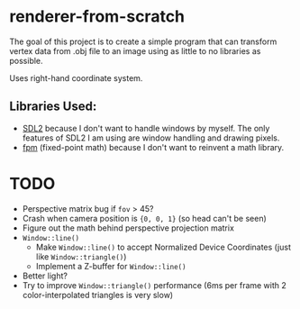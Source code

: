 # renderer-from-scratch

The goal of this project is to create a simple program that can transform vertex data from .obj file to an image using as little to no libraries as possible.

Uses right-hand coordinate system.

## Libraries Used:
- [SDL2](https://www.libsdl.org/) because I don't want to handle windows by myself. The only features of SDL2 I am using are window handling and drawing pixels.
- [fpm](https://github.com/MikeLankamp/fpm) (fixed-point math) because I don't want to reinvent a math library.

# TODO

- Perspective matrix bug if `fov` > 45?
- Crash when camera position is `{0, 0, 1}` (so head can't be seen)
- Figure out the math behind perspective projection matrix
- `Window::line()`
    - Make `Window::line()` to accept Normalized Device Coordinates (just like `Window::triangle()`)
    - Implement a Z-buffer for `Window::line()`
- Better light?
- Try to improve `Window::triangle()` performance (6ms per frame with 2 color-interpolated triangles is very slow)